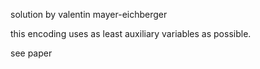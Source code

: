 solution by valentin mayer-eichberger

this encoding uses as least auxiliary variables as possible.

see paper
